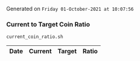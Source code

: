 Generated on `Friday 01-October-2021 at 10:07:56`

### Current to Target Coin Ratio
`current_coin_ratio.sh`

Date|Current|Target|Ratio
---|---|---|---
